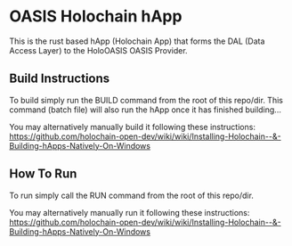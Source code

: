 # OASIS Holochain hApp

This is the rust based hApp (Holochain App) that forms the DAL (Data Access Layer) to the HoloOASIS OASIS Provider.

## Build Instructions

To build simply run the BUILD command from the root of this repo/dir. This command (batch file) will also run the hApp once it has finished building...

You may alternatively manually build it following these instructions: \
https://github.com/holochain-open-dev/wiki/wiki/Installing-Holochain--&-Building-hApps-Natively-On-Windows

## How To Run

To run simply call the RUN command from the root of this repo/dir.

You may alternatively manually run it following these instructions: \
https://github.com/holochain-open-dev/wiki/wiki/Installing-Holochain--&-Building-hApps-Natively-On-Windows
